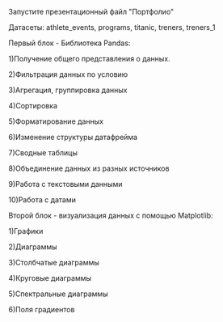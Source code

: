 Запустите презентационный файл "Портфолио"

Датасеты: athlete_events, programs, titanic, treners, treners_1

Первый блок - Библиотека Pandas:

  1)Получение общего представления о данных.

  2)Фильтрация данных по условию
  
  3)Агрегация, группировка данных
  
  4)Сортировка
  
  5)Форматирование данных
  
  6)Изменение структуры датафрейма
  
  7)Сводные таблицы
  
  8)Объединение данных из разных источников
  
  9)Работа с текстовыми данными
  
  10)Работа с датами


Второй блок - визуализация данных с помощью Matplotlib:

  1)Графики
  
  2)Диаграммы
  
  3)Столбчатые диаграммы
  
  4)Круговые диаграммы
  
  5)Спектральные диаграммы
  
  6)Поля градиентов
